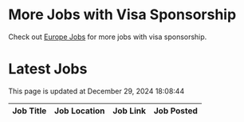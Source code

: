 # More Jobs with Visa Sponsorship

Check out [Europe Jobs](https://github.com/sureshparimi/europejobs#latest-jobs) for more jobs with visa sponsorship.

# Latest Jobs

This page is updated at December 29, 2024 18:08:44

| Job Title | Job Location | Job Link | Job Posted |
| --- | --- | --- | --- |
